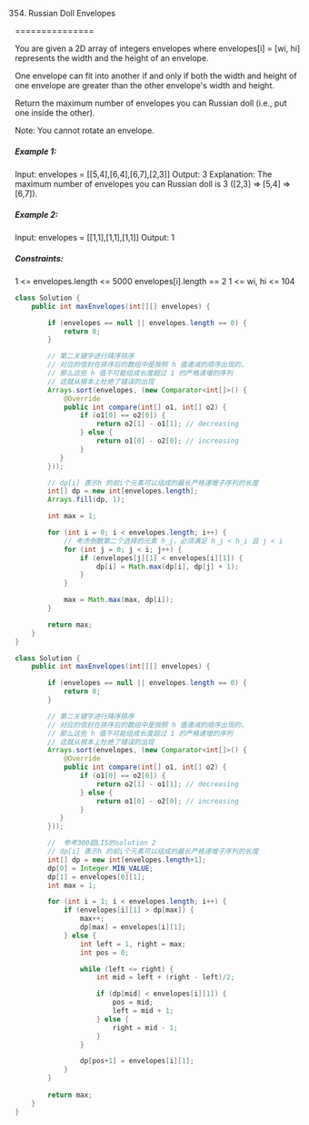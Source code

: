 354. Russian Doll Envelopes

===============

You are given a 2D array of integers envelopes where envelopes[i] = [wi, hi] represents the width and the height of an envelope.

One envelope can fit into another if and only if both the width and height of one envelope are greater than the other envelope's width and height.

Return the maximum number of envelopes you can Russian doll (i.e., put one inside the other).

Note: You cannot rotate an envelope.

##### Example 1:

Input: envelopes = [[5,4],[6,4],[6,7],[2,3]]
Output: 3
Explanation: The maximum number of envelopes you can Russian doll is 3 ([2,3] => [5,4] => [6,7]).

##### Example 2:

Input: envelopes = [[1,1],[1,1],[1,1]]
Output: 1

##### Constraints:

1 <= envelopes.length <= 5000
envelopes[i].length == 2
1 <= wi, hi <= 104

```java
class Solution {
    public int maxEnvelopes(int[][] envelopes) {

        if (envelopes == null || envelopes.length == 0) {
            return 0;
        }

        // 第二关键字进行降序排序
        // 对应的信封在排序后的数组中是按照 h 值递减的顺序出现的，
        // 那么这些 h 值不可能组成长度超过 1 的严格递增的序列
        // 这就从根本上杜绝了错误的出现
        Arrays.sort(envelopes, (new Comparator<int[]>() {
            @Override
            public int compare(int[] o1, int[] o2) {
                if (o1[0] == o2[0]) {
                    return o2[1] - o1[1]; // decreasing
                } else {
                    return o1[0] - o2[0]; // increasing
                }
           }
        }));

        // dp[i] 表示h 的前i个元素可以组成的最长严格递增子序列的长度
        int[] dp = new int[envelopes.length];
        Arrays.fill(dp, 1);

        int max = 1;

        for (int i = 0; i < envelopes.length; i++) {
            // 考虑倒数第二个选择的元素 h_j，必须满足 h_j < h_i 且 j < i
            for (int j = 0; j < i; j++) {
                if (envelopes[j][1] < envelopes[i][1]) {
                    dp[i] = Math.max(dp[i], dp[j] + 1);
                }
            }

            max = Math.max(max, dp[i]);
        }

        return max;
    }
}
```

```java
class Solution {
    public int maxEnvelopes(int[][] envelopes) {

        if (envelopes == null || envelopes.length == 0) {
            return 0;
        }

        // 第二关键字进行降序排序
        // 对应的信封在排序后的数组中是按照 h 值递减的顺序出现的，
        // 那么这些 h 值不可能组成长度超过 1 的严格递增的序列
        // 这就从根本上杜绝了错误的出现
        Arrays.sort(envelopes, (new Comparator<int[]>() {
            @Override
            public int compare(int[] o1, int[] o2) {
                if (o1[0] == o2[0]) {
                    return o2[1] - o1[1]; // decreasing
                } else {
                    return o1[0] - o2[0]; // increasing
                }
           }
        }));

        //  参考300题LIS的solution 2 
        // dp[i] 表示h 的前i个元素可以组成的最长严格递增子序列的长度
        int[] dp = new int[envelopes.length+1];
        dp[0] = Integer.MIN_VALUE;
        dp[1] = envelopes[0][1];
        int max = 1;

        for (int i = 1; i < envelopes.length; i++) {
            if (envelopes[i][1] > dp[max]) {
                max++;
                dp[max] = envelopes[i][1];
            } else {
                int left = 1, right = max;
                int pos = 0;

                while (left <= right) {
                    int mid = left + (right - left)/2;

                    if (dp[mid] < envelopes[i][1]) {
                        pos = mid;
                        left = mid + 1;
                    } else {
                        right = mid - 1;
                    }
                }

                dp[pos+1] = envelopes[i][1];
            }
        }
        
        return max;
    }
}
```

